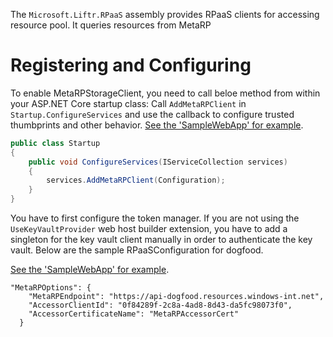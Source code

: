 ﻿The `Microsoft.Liftr.RPaaS` assembly provides RPaaS clients for accessing resource pool. It queries resources from MetaRP

# Registering and Configuring
To enable MetaRPStorageClient, you need to call beloe method from within your ASP.NET Core startup class:
Call `AddMetaRPClient` in `Startup.ConfigureServices` and use the callback to configure trusted thumbprints and other behavior.
[See the 'SampleWebApp' for example](https://msazure.visualstudio.com/Liftr/_git/Liftr.Common?path=%2Fsrc%2FSampleWebApp%2FStartup.cs&version=GBmaster&line=33&lineStyle=plain&lineEnd=46&lineStartColumn=1&lineEndColumn=53).

```cs
public class Startup
{
    public void ConfigureServices(IServiceCollection services)
    {
        services.AddMetaRPClient(Configuration);
    }
}
```
You have to first configure the token manager.
If you are not using the `UseKeyVaultProvider` web host builder extension, you have to
add a singleton for the key vault client manually in order to authenticate the key vault.
Below are the sample RPaaSConfiguration for dogfood.

[See the 'SampleWebApp' for example](https://msazure.visualstudio.com/Liftr/_git/Liftr.Common?path=%2Fsrc%2FSampleWebApp%2Fappsettings.json&version=GBmaster&line=41&lineStyle=plain&lineEnd=50&lineStartColumn=1&lineEndColumn=4).
```
"MetaRPOptions": {
    "MetaRPEndpoint": "https://api-dogfood.resources.windows-int.net",
    "AccessorClientId": "0f84289f-2c8a-4ad8-8d43-da5fc98073f0",
	"AccessorCertificateName": "MetaRPAccessorCert"
  }
```
